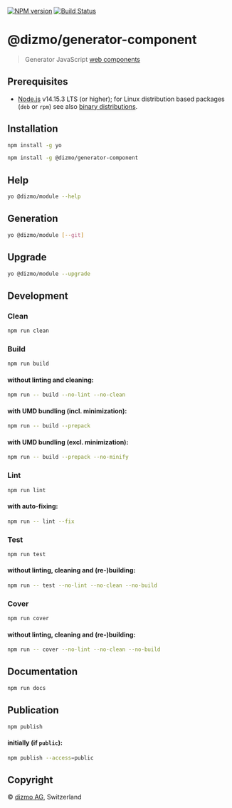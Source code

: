[![NPM version](https://badge.fury.io/js/%40dizmo%2Fgenerator-component.svg)](https://npmjs.org/package/@dizmo/generator-component)
[![Build Status](https://travis-ci.com/dizmo/yeoman-generator-component.svg?branch=master)](https://travis-ci.com/dizmo/yeoman-generator-component)

# @dizmo/generator-component

> Generator JavaScript [web components]

## Prerequisites

* [Node.js] v14.15.3 LTS (or higher); for Linux distribution based packages (`deb` or `rpm`) see also [binary distributions](https://github.com/nodesource/distributions).

## Installation

```sh
npm install -g yo
```

```sh
npm install -g @dizmo/generator-component
```

## Help

```sh
yo @dizmo/module --help
```

## Generation

```sh
yo @dizmo/module [--git]
```

## Upgrade

```sh
yo @dizmo/module --upgrade
```

## Development

### Clean

```sh
npm run clean
```

### Build

```sh
npm run build
```

#### without linting and cleaning:

```sh
npm run -- build --no-lint --no-clean
```

#### with UMD bundling (incl. minimization):

```sh
npm run -- build --prepack
```

#### with UMD bundling (excl. minimization):

```sh
npm run -- build --prepack --no-minify
```

### Lint

```sh
npm run lint
```

#### with auto-fixing:

```sh
npm run -- lint --fix
```

### Test

```sh
npm run test
```

#### without linting, cleaning and (re-)building:

```sh
npm run -- test --no-lint --no-clean --no-build
```

### Cover

```sh
npm run cover
```

#### without linting, cleaning and (re-)building:

```sh
npm run -- cover --no-lint --no-clean --no-build
```

## Documentation

```sh
npm run docs
```

## Publication

```sh
npm publish
```

#### initially (if `public`):

```sh
npm publish --access=public
```

## Copyright

 © [dizmo AG](http://dizmo.com/), Switzerland

[Node.js]: https://nodejs.org
[web components]: https://developer.mozilla.org/en-US/docs/Web/Web_Components